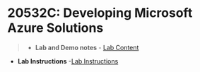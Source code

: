 # 20532C: Developing Microsoft Azure Solutions

> - **Lab and Demo notes** - [Lab Content](https://github.com/MicrosoftLearning/20532-DevelopingMicrosoftAzureSolutions)
- **Lab Instructions** -[Lab Instructions](https://github.com/MicrosoftLearning/20532-DevelopingMicrosoftAzureSolutions/tree/c-release/Instructions/Labs/dotnet)




